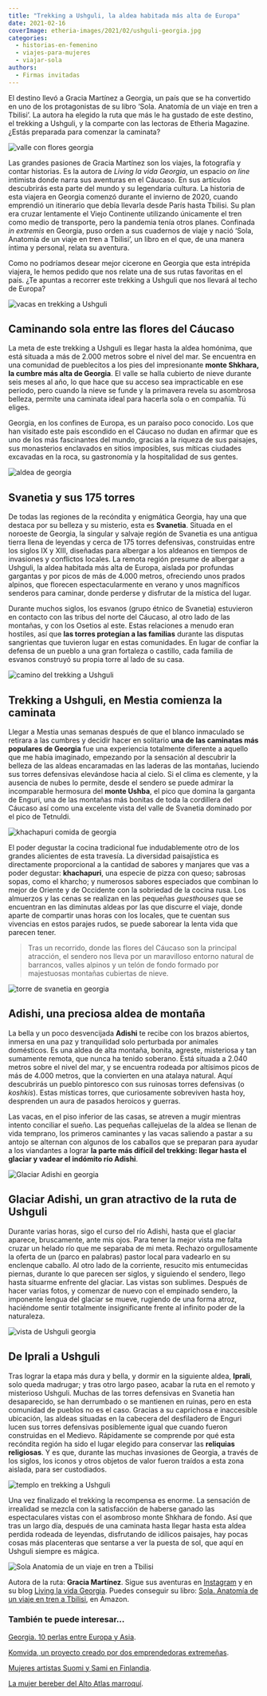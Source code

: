 ```yaml
---
title: "Trekking a Ushguli, la aldea habitada más alta de Europa"
date: 2021-02-16
coverImage: etheria-images/2021/02/ushguli-georgia.jpg
categories: 
  - historias-en-femenino
  - viajes-para-mujeres
  - viajar-sola
authors: 
  - Firmas invitadas
---
```


El destino llevó a Gracia Martínez a Georgia, un país que se ha convertido en uno de los protagonistas de su libro ‘Sola. Anatomía de un viaje en tren a Tbilisi’. La autora ha elegido la ruta que más le ha gustado de este destino, el trekking a Ushguli, y la comparte con las lectoras de Etheria Magazine. ¿Estás preparada para comenzar la caminata?

![valle con flores georgia](etheria-images/2021/02/georgia-ruta-caucaso-flores.jpg "Georgia, en los confines de Europa, es un paraíso poco conocido. © G. Martínez")

Las grandes pasiones de Gracia Martínez son los viajes, la fotografía y contar 
historias. Es la autora de _Living la vida Georgia_, un espacio _on line_ intimista 
donde narra sus aventuras en el Cáucaso. En sus artículos descubrirás esta parte del 
mundo y su legendaria cultura. La historia de esta viajera en Georgia comenzó durante el 
invierno de 2020, cuando emprendió un itinerario que debía llevarla desde París hasta 
Tbilisi. Su plan era cruzar lentamente el Viejo Continente utilizando únicamente el tren 
como medio de transporte, pero la pandemia tenía otros planes. Confinada _in extremis_ 
en Georgia, puso orden a sus cuadernos de viaje y nació ‘Sola, Anatomía de un viaje en 
tren a Tbilisi’, un libro en el que, de una manera íntima y personal, relata su 
aventura. 

Como no podríamos desear mejor cicerone en Georgia que esta intrépida viajera, le hemos 
pedido que nos relate una de sus rutas favoritas en el país. ¿Te apuntas a recorrer este 
trekking a Ushguli que nos llevará al techo de Europa? 

![vacas en trekking a Ushguli](etheria-images/2021/02/vacas-trekking-Ushguli-georgia.jpg "Vacas en el trekking a Ushguli (Georgia). © Hikersbay Hikersbay")

## Caminando sola entre las flores del Cáucaso

La meta de este trekking a Ushguli es llegar hasta la aldea homónima, que está situada a 
más de 2.000 metros sobre el nivel del mar. Se encuentra en una comunidad de pueblecitos 
a los pies del impresionante **monte Shkhara, la cumbre más alta de Georgia**. El valle 
se halla cubierto de nieve durante seis meses al año, lo que hace que su acceso sea 
impracticable en ese periodo, pero cuando la nieve se funde y la primavera revela su 
asombrosa belleza, permite una caminata ideal para hacerla sola o en compañía. Tú 
eliges. 

Georgia, en los confines de Europa, es un paraíso poco conocido. Los que han visitado 
este país escondido en el Cáucaso no dudan en afirmar que es uno de los más fascinantes 
del mundo, gracias a la riqueza de sus paisajes, sus monasterios enclavados en sitios 
imposibles, sus míticas ciudades excavadas en la roca, su gastronomía y la hospitalidad 
de sus gentes. 

![aldea de georgia](etheria-images/2021/02/georgia-trekking.jpg "Las torres destacan sobre los tejados de esta aldea. © G. Martínez")

## Svanetia y sus 175 torres

De todas las regiones de la recóndita y enigmática Georgia, hay una que destaca por su 
belleza y su misterio, esta es **Svanetia**. Situada en el noroeste de Georgia, la 
singular y salvaje región de Svanetia es una antigua tierra llena de leyendas y cerca de 
175 torres defensivas, construidas entre los siglos IX y XIII, diseñadas para albergar a 
los aldeanos en tiempos de invasiones y conflictos locales. La remota región presume de 
albergar a Ushguli, la aldea habitada más alta de Europa, aislada por profundas 
gargantas y por picos de más de 4.000 metros, ofreciendo unos prados alpinos, que 
florecen espectacularmente en verano y unos magníficos senderos para caminar, donde 
perderse y disfrutar de la mística del lugar. 

Durante muchos siglos, los esvanos (grupo étnico de Svanetia) estuvieron en contacto con 
las tribus del norte del Cáucaso, al otro lado de las montañas, y con los Osetios al 
este. Estas relaciones a menudo eran hostiles, así que **las torres protegían a las 
familias** durante las disputas sangrientas que tuvieron lugar en estas comunidades. En 
lugar de confiar la defensa de un pueblo a una gran fortaleza o castillo, cada familia 
de esvanos construyó su propia torre al lado de su casa. 

![camino del trekking a Ushguli](etheria-images/2021/02/georgia-paisaje-adishi-683x1024.jpg "Las flores son las protagonistas en buena parte del trekking a Ushguli. © G. Martínez")

## Trekking a Ushguli, en Mestia comienza la caminata

Llegar a Mestia unas semanas después de que el blanco inmaculado se retirara a las 
cumbres y decidir hacer en solitario **una de las caminatas más populares de Georgia** 
fue una experiencia totalmente diferente a aquello que me había imaginado, empezando por 
la sensación al descubrir la belleza de las aldeas encaramadas en las laderas de las 
montañas, luciendo sus torres defensivas elevándose hacia al cielo. Si el clima es 
clemente, y la ausencia de nubes lo permite, desde el sendero se puede admirar la 
incomparable hermosura del **monte Ushba**, el pico que domina la garganta de Enguri, 
una de las montañas más bonitas de toda la cordillera del Cáucaso así como una excelente 
vista del valle de Svanetia dominado por el pico de Tetnuldi. 

![khachapuri comida de georgia](etheria-images/2021/02/khachapuri-comida-georgia.jpg "Khachapuri. © Mike Swigunski")

El poder degustar la cocina tradicional fue indudablemente otro de los grandes 
alicientes de esta travesía. La diversidad paisajística es directamente proporcional a 
la cantidad de sabores y manjares que vas a poder degustar: **khachapuri**, una especie 
de pizza con queso; sabrosas sopas, como el kharcho; y numerosos sabores especiados que 
combinan lo mejor de Oriente y de Occidente con la sobriedad de la cocina rusa. Los 
almuerzos y las cenas se realizan en las pequeñas _guesthouses_ que se encuentran en las 
diminutas aldeas por las que discurre el viaje, donde aparte de compartir unas horas con 
los locales, que te cuentan sus vivencias en estos parajes rudos, se puede saborear la 
lenta vida que parecen tener. 

> Tras un recorrido, donde las flores del Cáucaso son la principal atracción, el sendero 
> nos lleva por un maravilloso entorno natural de barrancos, valles alpinos y un telón de 
> fondo formado por majestuosas montañas cubiertas de nieve. 

![torre de svanetia en georgia](etheria-images/2021/02/georgia-torres-adishi-683x1024.jpg "Torres de Adishi. En la región de Svanetia se pueden contar hasta 175 torres. © G. Martínez")

## Adishi, una preciosa aldea de montaña

La bella y un poco desvencijada **Adishi** te recibe con los brazos abiertos, inmersa en 
una paz y tranquilidad solo perturbada por animales domésticos. Es una aldea de alta 
montaña, bonita, agreste, misteriosa y tan sumamente remota, que nunca ha tenido 
soberano. Está situada a 2.040 metros sobre el nivel del mar, y se encuentra rodeada por 
altísimos picos de más de 4.000 metros, que la convierten en una atalaya natural. Aquí 
descubrirás un pueblo pintoresco con sus ruinosas torres defensivas (o _koshkis_). Estas 
místicas torres, que curiosamente sobreviven hasta hoy, desprenden un aura de pasados 
heroicos y guerras. 

Las vacas, en el piso inferior de las casas, se atreven a mugir mientras intento 
conciliar el sueño. Las pequeñas callejuelas de la aldea se llenan de vida temprano, los 
primeros caminantes y las vacas saliendo a pastar a su antojo se alternan con algunos de 
los caballos que se preparan para ayudar a los viandantes a lograr **la parte más 
difícil del trekking: llegar hasta el glaciar y vadear el indómito río Adishi**. 

![Glaciar Adishi en georgia](etheria-images/2021/02/georgia-adishi.jpg "Glaciar Adishi. © G. Martínez")

## Glaciar Adishi, un gran atractivo de la ruta de Ushguli

Durante varias horas, sigo el curso del río Adishi, hasta que el glaciar aparece, 
bruscamente, ante mis ojos. Para tener la mejor vista me falta cruzar un helado río que 
me separaba de mi meta. Rechazo orgullosamente la oferta de un (parco en palabras) 
pastor local para vadearlo en su enclenque caballo. Al otro lado de la corriente, 
resucito mis entumecidas piernas, durante lo que parecen ser siglos, y siguiendo el 
sendero, llego hasta situarme enfrente del glaciar. Las vistas son sublimes. Después de 
hacer varias fotos, y comenzar de nuevo con el empinado sendero, la imponente lengua del 
glaciar se mueve, rugiendo de una forma atroz, haciéndome sentir totalmente 
insignificante frente al infinito poder de la naturaleza. 

![vista de Ushguli georgia](etheria-images/2021/02/ushguli-georgia.jpg "Panorámica de Ushguli. © Tomáš Malík")

## De Iprali a Ushguli

Tras lograr la etapa más dura y bella, y dormir en la siguiente aldea, **Iprali**, solo 
queda madrugar; y tras otro largo paseo, acabar la ruta en el remoto y misterioso 
Ushguli. Muchas de las torres defensivas en Svanetia han desaparecido, se han derrumbado 
o se mantienen en ruinas, pero en esta comunidad de pueblos no es el caso. Gracias a su 
caprichosa e inaccesible ubicación, las aldeas situadas en la cabecera del desfiladero 
de Enguri lucen sus torres defensivas posiblemente igual que cuando fueron construidas 
en el Medievo. Rápidamente se comprende por qué esta recóndita región ha sido el lugar 
elegido para conservar las **reliquias religiosas**. Y es que, durante las muchas 
invasiones de Georgia, a través de los siglos, los iconos y otros objetos de valor 
fueron traídos a esta zona aislada, para ser custodiados. 

![templo en trekking a Ushguli](etheria-images/2021/02/georgia-templo.jpg "Templo en la ruta de Ushguli. © G. Martínez")

Una vez finalizado el trekking la recompensa es enorme. La sensación de irrealidad se 
mezcla con la satisfacción de haberse ganado las espectaculares vistas con el asombroso 
monte Shkhara de fondo. Así que tras un largo día, después de una caminata hasta llegar 
hasta esta aldea perdida rodeada de leyendas, disfrutando de idílicos paisajes, hay 
pocas cosas más placenteras que sentarse a ver la puesta de sol, que aquí en Ushguli 
siempre es mágica. 

![Sola Anatomia de un viaje en tren a Tbilisi](etheria-images/2021/02/viajar-sola-georgia-683x1024.jpg)

Autora de la ruta: **Gracia Martínez**. Sigue sus aventuras en [Instagram](https://www.instagram.com/livinglavidageorgia/) 
y en su blog [Living la vida Georgia](http://living-la-vida-georgia.com/). Puedes 
conseguir su libro: [Sola. Anatomía de un viaje en tren a 
Tbilisi](https://amzn.to/3a6al92), en Amazon. 

### También te puede interesar...

[Georgia. 10 perlas entre Europa y 
Asia](https://etheriamagazine.com/2019/02/13/que-ver-georgia/). 

[Komvida, un proyecto creado por dos emprendedoras 
extremeñas](https://etheriamagazine.com/2020/08/10/komvida-la-exitosa-apuesta-de-dos-emprendedoras-extremenas/). 

[Mujeres artistas Suomi y Sami en 
Finlandia](https://etheriamagazine.com/2019/07/01/viaje-finlandia-mujeres-artistas-suomi-y-sami/). 

[La mujer bereber del Alto Atlas 
marroquí](https://etheriamagazine.com/2019/04/01/vida-mujer-bereber-alto-atlas-marruecos/).
